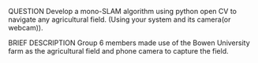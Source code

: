 QUESTION
Develop a mono-SLAM algorithm using python open CV to navigate any agricultural field. (Using your system and its camera(or webcam)).

BRIEF DESCRIPTION
Group 6 members made use of the Bowen University farm as the agricultural field and phone camera to capture the field.
